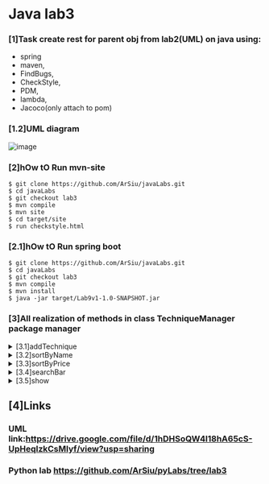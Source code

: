 # Java lab3

### [1]Task create rest for parent obj from lab2(UML) on java using:
- spring
- maven,
- FindBugs,
- CheckStyle,
- PDM,
- lambda,
- Jacoco(only attach to pom)
### [1.2]UML diagram
![image](https://drive.google.com/uc?export=view&id=1hDHSoQW4l18hA65cS-UpHeqIzkCsMIyf)
### [2]hOw tO Run mvn-site
```
$ git clone https://github.com/ArSiu/javaLabs.git
$ cd javaLabs
$ git checkout lab3
$ mvn compile
$ mvn site
$ cd target/site
$ run checkstyle.html
```
### [2.1]hOw tO Run spring boot
```
$ git clone https://github.com/ArSiu/javaLabs.git
$ cd javaLabs
$ git checkout lab3
$ mvn compile
$ mvn install
$ java -jar target/Lab9v1-1.0-SNAPSHOT.jar
```
### [3]All realization of methods in class TechniqueManager package manager
<details>
<summary>[3.1]addTechnique</summary>
<p>

```java
public void addTechnique(final Technique technique) {
        tech.add(technique);
    }
```
</p>
</details> 

<details>
<summary>[3.2]sortByName</summary>
<p>

```java
public List<Technique> sortByName(final boolean reverse) {
        if (reverse) {
            tech.sort((Technique t1, Technique t2) ->
                    t2.getName().compareTo(t1.getName()));
        } else {
            tech.sort((Technique t1, Technique t2) ->
                    t1.getName().compareTo(t2.getName()));
        }
        return tech;
    }
```
</p>
</details>  

<details>
<summary>[3.3]sortByPrice</summary>
<p>

```java
public List<Technique> sortByPrice(final boolean reverse) {
        if (reverse) {
            tech.sort((Technique t1, Technique t2) ->
                    Float.compare(t2.getPrice(), t1.getPrice()));
        } else {
            tech.sort((Technique t1, Technique t2) ->
                    Float.compare(t1.getPrice(), t2.getPrice()));
        }
        return tech;
    }
```
</p>
</details>

<details>
<summary>[3.4]searchBar</summary>
<p>

```java
public Optional<Technique> searchBar(final String search) {
        return tech.stream().filter(t ->
                t.getName().equals(search)).findAny();
    }
```
</p>
</details>

<details>
<summary>[3.5]show</summary>
<p>

```java
public void show(final boolean reverse, final List<Technique> techniques) {
        techniques.forEach(System.out::println);
    }
```
</p>
</details> 

## [4]Links
### UML link:https://drive.google.com/file/d/1hDHSoQW4l18hA65cS-UpHeqIzkCsMIyf/view?usp=sharing
### Python lab https://github.com/ArSiu/pyLabs/tree/lab3
